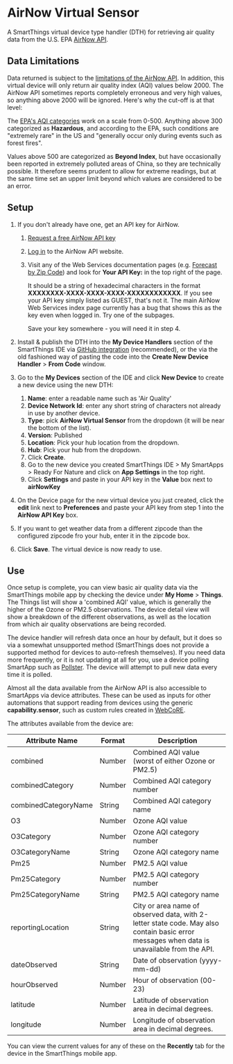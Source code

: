 # AirNow Virtual Sensor

A SmartThings virtual device type handler (DTH) for retrieving air quality data from the U.S. EPA [AirNow API](https://docs.airnowapi.org/).

## Data Limitations

Data returned is subject to the [limitations of the AirNow API](https://docs.airnowapi.org/faq#reportingAreaForecasts). In addition, this virtual device will only return air quality index (AQI) values below 2000. The AirNow API sometimes reports completely erroneous and very high values, so anything above 2000 will be ignored. Here's why the cut-off is at that level:

The [EPA's AQI categories](https://airnow.gov/index.cfm?action=aqi_brochure.index) work on a scale from 0-500. Anything above 300 categorized as **Hazardous**, and according to the EPA, such conditions are "extremely rare" in the US and "generally occur only during events such as forest fires".

Values above 500 are categorized as **Beyond Index**, but have occasionally been reported in extremely polluted areas of China, so they are technically possible. It therefore seems prudent to allow for extreme readings, but at the same time set an upper limit beyond which values are considered to be an error.

## Setup

1. If you don't already have one, get an API key for AirNow.
    1. [Request a free AirNow API key](https://docs.airnowapi.org/account/request/)
    2. [Log in](https://docs.airnowapi.org/login) to the AirNow API website.
    3. Visit any of the Web Services documentation pages (e.g. [Forecast by Zip Code](https://docs.airnowapi.org/forecastsbyzip/docs)) and look for **Your API Key:** in the top right of the page.
    
       It should be a string of hexadecimal characters in the format **XXXXXXXX-XXXX-XXXX-XXXX-XXXXXXXXXXXX**. If you see your API key simply listed as GUEST, that's not it. The main AirNow Web Services index page currently has a bug that shows this as the key even when logged in. Try one of the subpages.
    
       Save your key somewhere - you will need it in step 4.

2. Install & publish the DTH into the **My Device Handlers** section of the SmartThings IDE via [GitHub integration](http://docs.smartthings.com/en/latest/tools-and-ide/github-integration.html#setup) (recommended), or the via the old fashioned way of pasting the code into the **Create New Device Handler** > **From Code** window.

3. Go to the **My Devices** section of the IDE and click **New Device** to create a new device using the new DTH:
    1. **Name**: enter a readable name such as 'Air Quality'
    2. **Device Network Id**: enter any short string of characters not already in use by another device.
    3. **Type**: pick **AirNow Virtual Sensor** from the dropdown (it will be near the bottom of the list).
    4. **Version**: Published
    5. **Location**: Pick your hub location from the dropdown.
    6. **Hub**: Pick your hub from the dropdown.
    7. Click **Create**.
    4. Go to the new device you created SmartThings IDE > My SmartApps > Ready For Nature and click on **App Settings** in the top right.
    5. Click **Settings** and paste in your API key in the **Value** box next to **airNowKey**

4. On the Device page for the new virtual device you just created, click the **edit** link next to **Preferences** and paste your API key from step 1 into the **AirNow API Key** box.

5. If you want to get weather data from a different zipcode than the configured zipcode fro your hub, enter it in the zipcode box.

6. Click **Save**. The virtual device is now ready to use.

## Use

Once setup is complete, you can view basic air quality data via the SmartThings mobile app by checking the device under **My Home** > **Things**. The Things list will show a 'combined AQI' value, which is generally the higher of the Ozone or PM2.5 observations. The device detail view will show a breakdown of the different observations, as well as the location from which air quality observations are being recorded.

The device handler will refresh data once an hour by default, but it does so via a somewhat unsupported method (SmartThings does not provide a supported method for devices to auto-refresh themselves). If you need data more frequently, or it is not updating at all for you, use a device polling SmartApp such as [Pollster](https://github.com/statusbits/smartthings/blob/master/Pollster.md). The device will attempt to pull new data every time it is polled.

Almost all the data available from the AirNow API is also accessible to SmartApps via device attributes. These can be used as inputs for other automations that support reading from devices using the generic **capability.sensor**, such as custom rules created in [WebCoRE](https://community.smartthings.com/t/faq-what-is-webcore-and-what-was-core/59981).

The attributes available from the device are:

| Attribute Name  | Format | Description  |
|---|---|---|
| combined | Number | Combined AQI value (worst of either Ozone or PM2.5) |
| combinedCategory | Number | Combined AQI category number |
| combinedCategoryName | String | Combined AQI category name |
| O3 | Number | Ozone AQI value |
| O3Category | Number | Ozone AQI category number |
| O3CategoryName | String | Ozone AQI category name |
|	Pm25 | Number | PM2.5 AQI value |
| Pm25Category | Number | PM2.5 AQI category number |
| Pm25CategoryName | String | PM2.5 AQI category name |
| reportingLocation | String | City or area name of observed data, with 2-letter state code. May also contain basic error messages when data is unavailable from the API. |
| dateObserved | String | Date of observation (yyyy-mm-dd) |
| hourObserved | Number | Hour of observation (00-23) |
| latitude | Number | Latitude of observation area in decimal degrees. |
| longitude | Number | Longitude of observation area in decimal degrees. |

You can view the current values for any of these on the **Recently** tab for the device in the SmartThings mobile app.
